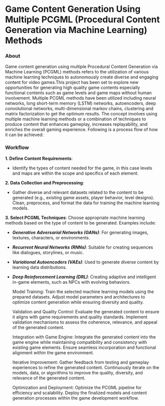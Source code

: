 # Game Content Generation Using Multiple PCGML (Procedural Content Generation via Machine Learning) Methods

### About
Game content generation using multiple Procedural Content Generation via Machine Learning (PCGML) methods refers to the utilization of various machine learning techniques to autonomously create diverse and engaging content for video games.This project has been set to explore new opportunities for generating high quality game contents especially functional contents such as game levels and game maps without human involvement. Multiple PCGML methods have been utilized including neural networks, long short-term memory (LSTM) networks, autoencoders, deep convolutional networks, multi-dimensional markov chains, clustering and matrix factorization to get the optimum results. The concept involves using multiple machine learning methods or a combination of techniques to produce content that enhances gameplay, increases replayability, and enriches the overall gaming experience. Following is a process flow of how it can be achieved:

### Workflow

**1. Define Content Requirements**: 
- Identify the types of content needed for the game, in this case levels and maps are within the scope and specifics of each element.

**2. Data Collection and Preprocessing**:
- Gather diverse and relevant datasets related to the content to be generated (e.g., existing game assets, player behavior, level designs). Clean, preprocess, and format the data for training the machine learning models.

**3. Select PCGML Techniques**:
Choose appropriate machine learning methods based on the type of content to be generated. Examples include:
- ***Generative Adversarial Networks (GANs)***: For generating images, textures, characters, or environments.
- ***Recurrent Neural Networks (RNNs)***: Suitable for creating sequences like dialogues, storylines, or music.
- ***Variational Autoencoders (VAEs)***: Used to generate diverse content by learning data distributions.
- ***Deep Reinforcement Learning (DRL)***: Creating adaptive and intelligent in-game elements, such as NPCs with evolving behaviors.

    Model Training:
        Train the selected machine learning models using the prepared datasets.
        Adjust model parameters and architectures to optimize content generation while ensuring diversity and quality.

    Validation and Quality Control:
        Evaluate the generated content to ensure it aligns with game requirements and quality standards.
        Implement validation mechanisms to assess the coherence, relevance, and appeal of the generated content.

    Integration with Game Engine:
        Integrate the generated content into the game engine while maintaining compatibility and consistency with existing game elements.
        Ensure seamless incorporation and functional alignment within the game environment.

    Iterative Improvement:
        Gather feedback from testing and gameplay experiences to refine the generated content.
        Continuously iterate on the models, data, or algorithms to improve the quality, diversity, and relevance of the generated content.

    Optimization and Deployment:
        Optimize the PCGML pipeline for efficiency and scalability.
        Deploy the finalized models and content generation processes within the game development workflow.
